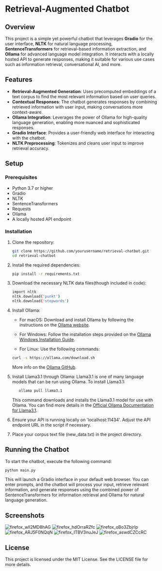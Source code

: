 # Retrieval-Augmented Chatbot

## Overview

This project is a simple yet powerful chatbot that leverages **Gradio** for the user interface, **NLTK** for natural language processing, **SentenceTransformers** for retrieval-based information extraction, and **Ollama** for advanced language model integration. It interacts with a locally hosted API to generate responses, making it suitable for various use cases such as information retrieval, conversational AI, and more.

## Features

- **Retrieval-Augmented Generation**: Uses precomputed embeddings of a text corpus to find the most relevant information based on user queries.
- **Contextual Responses**: The chatbot generates responses by combining retrieved information with user input, making conversations more context-aware.
- **Ollama Integration**: Leverages the power of Ollama for high-quality language generation, enabling more nuanced and sophisticated responses.
- **Gradio Interface**: Provides a user-friendly web interface for interacting with the chatbot.
- **NLTK Preprocessing**: Tokenizes and cleans user input to improve retrieval accuracy.

## Setup

### Prerequisites

- Python 3.7 or higher
- Gradio
- NLTK
- SentenceTransformers
- Requests
- Ollama
- A locally hosted API endpoint

### Installation

1. Clone the repository:
     ```bash
     git clone https://github.com/yourusername/retrieval-chatbot.git
     cd retrieval-chatbot
     ```
     
2. Install the required dependencies:
     ```bash
     pip install -r requirements.txt
     ```
   
3. Download the necessary NLTK data files(though included in code):
     ```bash
     import nltk
     nltk.download('punkt')
     nltk.download('stopwords')
     ```
   
4. Install Ollama:

    - For macOS:
      Download and install Ollama by following the instructions on the [Ollama website](https://ollama.com/download/mac).

    - For Windows:
      Follow the installation steps provided on the [Ollama Windows Installation Guide](https://ollama.com/download/windows).

    - For Linux:
      Use the following commands:
   ```bash
   curl -s https://ollama.com/download.sh
   ```
   More info on the [Ollama GitHub](https://github.com/ollama/ollama).
  
5. Install Llama3.1 through Ollama:
     Llama3.1 is one of many language models that can be run using Ollama. To install Llama3.1:
     ```bash
        ollama pull llama3.1
     ```
     This command downloads and installs the Llama3.1 model for use with Ollama. You can find more details in the [Official Ollama Documentation for Llama3.1](https://ollama.com/library/llama3.1).
  
7. Ensure your API is running locally on 'localhost:11434'. Adjust the API endpoint URL in the script if necessary.

8. Place your corpus text file (new_data.txt) in the project directory.

## Running the Chatbot

To start the chatbot, execute the following command:
```bash
python main.py
```
This will launch a Gradio interface in your default web browser. You can enter prompts, and the chatbot will process your input, retrieve relevant information, and generate responses using the combined power of SentenceTransformers for information retrieval and Ollama for natural language generation.

## Screenshots

![firefox_wll2MD8hAG](https://github.com/user-attachments/assets/43994a6d-faf1-4413-9f5f-2b4e5b0b4eeb)
![firefox_hdOrraRZfc](https://github.com/user-attachments/assets/5dccf106-007e-444e-b0a7-02780d8b4712)
![firefox_oBo3ZbjrIp](https://github.com/user-attachments/assets/d0d4d67c-40b9-462c-a62a-231fb5de9e18)
![firefox_ARJ5F0NQqN](https://github.com/user-attachments/assets/7d64e9df-f8e9-4fa5-8473-ea6a7a916c85)
![firefox_ITBV3nuJeJ](https://github.com/user-attachments/assets/93ef9499-962c-45ba-a99b-9c9f412a1485)
![firefox_aswdCZCcRC](https://github.com/user-attachments/assets/dc980c83-2569-40be-8726-8126e1ed14d1)

## License

This project is licensed under the MIT License. See the LICENSE file for more details.
